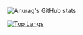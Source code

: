 ![Anurag's GitHub stats](https://github-readme-stats.vercel.app/api?username=ShintaroOba&count_private=true&show_icons=true&theme=ayu-mirage)


[![Top Langs](https://github-readme-stats.vercel.app/api/top-langs/?username=ShintaroOba&layout=compact?hide=SCSS,HTML)](https://github.com/anuraghazra/github-readme-stats)
